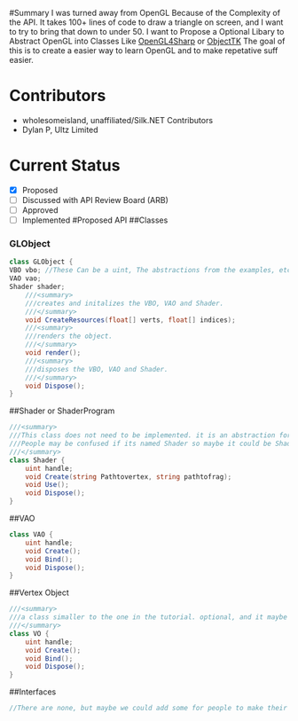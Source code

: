#Summary
I was turned away from OpenGL Because of the Complexity of the API. It takes 100+ lines of code to draw a triangle on screen, and I want to try to bring that down to under 50. 
I want to Propose a Optional Libary to Abstract OpenGL into Classes Like [OpenGL4Sharp](https://github.com/giawa/opengl4csharp/tree/dotnetcore/OpenGL/Constructs) or [ObjectTK](https://github.com/opentk/ObjectTK)
The goal of this is to create a easier way to learn OpenGL and to make repetative suff easier.
# Contributors
- wholesomeisland, unaffiliated/Silk.NET Contributors
- Dylan P, Ultz Limited
# Current Status
- [x] Proposed
- [ ] Discussed with API Review Board (ARB)
- [ ] Approved
- [ ] Implemented
#Proposed API
##Classes
### GLObject
```cs
class GLObject {
VBO vbo; //These Can be a uint, The abstractions from the examples, etc.
VAO vao;
Shader shader;
	///<summary>
    ///creates and initalizes the VBO, VAO and Shader.
    ///</summary>
	void CreateResources(float[] verts, float[] indices);
	///<summary>
    ///renders the object.
    ///</summary>
	void render();
	///<summary>
    ///disposes the VBO, VAO and Shader.
    ///</summary>
	void Dispose();
}
```
##Shader or ShaderProgram
```cs
///<summary>
///This class does not need to be implemented. it is an abstraction for a shader program.
///People may be confused if its named Shader so maybe it could be ShaderProgram instead?
///</summary>
class Shader {
    uint handle;
    void Create(string Pathtovertex, string pathtofrag);
    void Use();
    void Dispose();
}
```
##VAO
```cs
class VAO {
    uint handle;
    void Create();
    void Bind();
    void Dispose();
}
```
##Vertex Object
```cs
///<summary>
///a class simaller to the one in the tutorial. optional, and it maybe better to seperate the VBO and EBO into seprate classes so its easier for the end user.
///</summary>
class VO {
    uint handle;
    void Create();
    void Bind();
    void Dispose();
}
```
##Interfaces

```cs
//There are none, but maybe we could add some for people to make their own custom abstractions?
```
